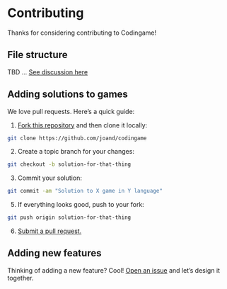 # Contributing

Thanks for considering contributing to Codingame!

## File structure

TBD ... [See discussion here](https://github.com/joand/codingame/issues/1)

## Adding solutions to games

We love pull requests. Here’s a quick guide:

1. [Fork this repository](https://github.com/joand/codingame/fork) and then clone it locally:

  ```bash
  git clone https://github.com/joand/codingame
  ```

2. Create a topic branch for your changes:

  ```bash
  git checkout -b solution-for-that-thing
  ```
3. Commit your solution:

  ```bash
  git commit -am "Solution to X game in Y language"
  ```

5. If everything looks good, push to your fork:

  ```bash
  git push origin solution-for-that-thing
  ```

6. [Submit a pull request.](https://help.github.com/articles/creating-a-pull-request)


## Adding new features

Thinking of adding a new feature? Cool! [Open an issue](https://github.com/joand/codingame/issues) and let’s design it together.